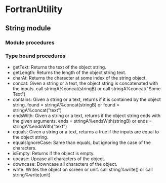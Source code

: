 # FortranUtility

## String module

### Module procedures

### Type bound procedures

- getText: Returns the text of the object string.                  
- getLength: Returns the length of the object string text.
- charAt: Returns the character at some index of the string object.       
- concat: Given a string or a text, the object string is concatenated with the inputs.
  call stringA%concat(stringB) or call stringA%concat("Some Text")                                                       
- contains: Given a string or a text, returns if it is contained by the object string.
  found = stringA%concat(stringB) or found = stringA%concat("text")                                                     
- endsWith: Given a string or a text, returns if the object string ends with the given arguments.
  ends = stringA%endsWith(stringB) or ends = stringA%endsWith("text")                           
- equals: Given a string or a text, returns a true if the inputs are equal to the object string.                  
- equalsIgnoreCase: Same than equals, but ignoring the case of the characters.                                   
- isEmpty: Returns if the object is empty.
- upcase: Upcase all characters of the object.
- downcase: Downcase all characters of the object.
- write: Writes the object on screen or unit.
  call string%write() or call string%write(unit)
